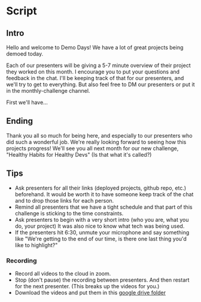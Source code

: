 # Script

## Intro

Hello and welcome to Demo Days! We have a lot of great projects being demoed today.

Each of our presenters will be giving a 5-7 minute overview of their project they worked on this month. I encourage you to put your questions and feedback in the chat. I'll be keeping track of that for our presenters, and we'll try to get to everything. But also feel free to DM our presenters or put it in the monthly-challenge channel.

First we'll have...

## Ending

Thank you all so much for being here, and especially to our presenters who did such a wonderful job. We're really looking forward to seeing how this projects progress! We'll see you all next month for our new challenge, "Healthy Habits for Healthy Devs" (Is that what it's called?)

## Tips

- Ask presenters for all their links (deployed projects, github repo, etc.) beforehand. It would be worth it to have someone keep track of the chat and to drop those links for each person.
- Remind all presenters that we have a tight schedule and that part of this challenge is sticking to the time constraints.
- Ask presenters to begin with a very short intro (who you are, what you do, your project) It was also nice to know what tech was being used.
- If the presenters hit 6:30, unmute your microphone and say something like "We're getting to the end of our time, is there one last thing you'd like to highlight?"

### Recording

- Record all videos to the cloud in zoom.
- Stop (don't pause) the recording between presenters. And then restart for the next presenter. (This breaks up the videos for you.)
- Download the videos and put them in this [google drive folder](https://drive.google.com/drive/u/1/folders/1yZ_a_z6BAyIw4f-ngC7Kru7zDjB-U89L)
